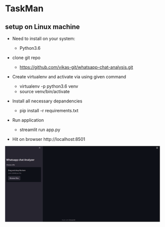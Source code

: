 # TaskMan

## setup on Linux machine
* Need to install on your system:
    - Python3.6

* clone git repo 
    - https://github.com/vikas-git/whatsapp-chat-analysis.git

* Create virtualenv and activate via using given command
    - virtualenv -p python3.6 venv
    - source venv/bin/activate
    
* Install all necessary depandencies
    - pip install -r requirements.txt
 
* Run application 
    - streamlit run app.py

* Hit on browser http://localhost:8501

![whatsapp-sentiment](/screenshot.png?raw=true "whatsapp-sentiment-webapp")
